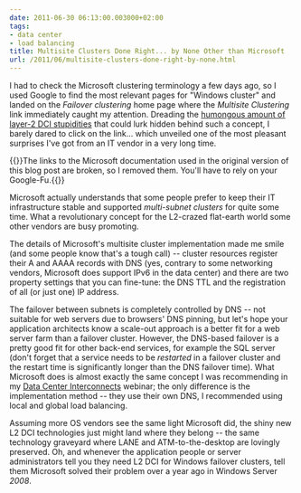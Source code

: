 ```yaml
---
date: 2011-06-30 06:13:00.003000+02:00
tags:
- data center
- load balancing
title: Multisite Clusters Done Right... by None Other than Microsoft
url: /2011/06/multisite-clusters-done-right-by-none.html
---
```

I had to check the Microsoft clustering terminology a few days ago, so I used Google to find the most relevant pages for "Windows cluster" and landed on the *Failover clustering* home page where the *Multisite Clustering* link immediately caught my attention. Dreading the [humongous amount of layer-2 DCI stupidities](https://blog.ipspace.net/2011/06/stretched-clusters-almost-as-good-as.html) that could lurk hidden behind such a concept, I barely dared to click on the link... which unveiled one of the most pleasant surprises I've got from an IT vendor in a very long time.
<!--more-->
{{<note warn>}}The links to the Microsoft documentation used in the original version of this blog post are broken, so I removed them. You'll have to rely on your Google-Fu.{{</note>}}

Microsoft actually understands that some people prefer to keep their IT infrastructure stable and supported *multi-subnet clusters* for quite some time. What a revolutionary concept for the L2-crazed flat-earth world some other vendors are busy promoting.

The details of Microsoft's multisite cluster implementation made me smile (and some people know that's a tough call) -- cluster resources register their A and AAAA records with DNS (yes, contrary to some networking vendors, Microsoft does support IPv6 in the data center) and there are two property settings that you can fine-tune: the DNS TTL and the registration of all (or just one) IP address.

The failover between subnets is completely controlled by DNS -- not suitable for web servers due to browsers' DNS pinning, but let's hope your application architects know a scale-out approach is a better fit for a web server farm than a failover cluster. However, the DNS-based failover is a pretty good fit for other back-end services, for example the SQL server (don't forget that a service needs to be *restarted* in a failover cluster and the restart time is significantly longer than the DNS failover time). What Microsoft does is almost exactly the same concept I was recommending in my [Data Center Interconnects](https://www.ipspace.net/DCI) webinar; the only difference is the implementation method -- they use their own DNS, I recommended using local and global load balancing.

Assuming more OS vendors see the same light Microsoft did, the shiny new L2 DCI technologies just might land where they belong -- the same technology graveyard where LANE and ATM-to-the-desktop are lovingly preserved. Oh, and whenever the application people or server administrators tell you they need L2 DCI for Windows failover clusters, tell them Microsoft solved their problem over a year ago in Windows Server *2008*.
